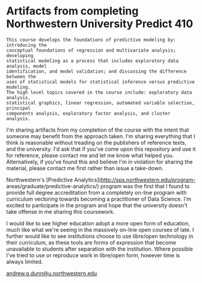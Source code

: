 Artifacts from completing Northwestern University Predict 410
=============================================================

    This course develops the foundations of predictive modeling by: introducing the
    conceptual foundations of regression and multivariate analysis; developing
    statistical modeling as a process that includes exploratory data analysis, model
    identification, and model validation; and discussing the difference between the
    uses of statistical models for statistical inference versus predictive modeling.
    The high level topics covered in the course include: exploratory data analysis,
    statistical graphics, linear regression, automated variable selection, principal
    components analysis, exploratory factor analysis, and cluster analysis.

I'm sharing artifacts from my completion of the course with the intent that
someone may benefit from the approach taken. I'm sharing everything that I think
is reasonable without treading on the publishers of reference texts, and the
university. I'd ask that if you've come upon this repository and use it for
reference, please contact me and let me know what helped you. Alternatively, if
you've found this and believe I'm in violation for sharing the material, please
contact me first rather than issue a take-down.

Northwestern's [Predictive Analytics](http://sps.northwestern.edu/program-
areas/graduate/predictive-analytics/) program was the first that I found to
provide full degree accreditation from a completely on-line program with
curriculum vectoring towards becoming a practitioner of Data Science. I'm
excited to participate in the program and hope that the university doesn't take
offense in me sharing this coursework.

I would like to see higher education adopt a more open form of education, much
like what we're seeing in the massively on-line open courses of late. I further
would like to see institutions choose to use libre/open technology in their
curriculum, as these tools are forms of expression that become unavailable to
students after separation with the institution. Where possible I've tried to use
or reproduce work in libre/open form, however time is always limited.

andrew.g.dunn@u.northwestern.edu
